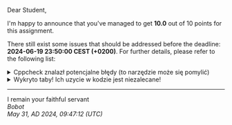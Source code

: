 Dear Student,

I'm happy to announce that you've managed to get **10.0** out of 10 points for this assignment.

There still exist some issues that should be addressed before the deadline: **2024-06-19 23:50:00 CEST (+0200)**. For further details, please refer to the following list:

<details><summary>Cppcheck znalazł potencjalne błędy (to narzędzie może się pomylić)</summary>/tmp/tmpye9r5pc4/student/mystring.cpp:6:5:&nbsp;warning:&nbsp;Variable&nbsp;'strtext'&nbsp;is&nbsp;assigned&nbsp;in&nbsp;constructor&nbsp;body.&nbsp;Consider&nbsp;performing&nbsp;initialization&nbsp;in&nbsp;initialization&nbsp;list.&nbsp;[useInitializationList]<br>&nbsp;&nbsp;&nbsp;&nbsp;strtext&nbsp;=&nbsp;std::string();<br>&nbsp;&nbsp;&nbsp;&nbsp;^<br>/tmp/tmpye9r5pc4/student/mystring.cpp:20:5:&nbsp;warning:&nbsp;Variable&nbsp;'strtext'&nbsp;is&nbsp;assigned&nbsp;in&nbsp;constructor&nbsp;body.&nbsp;Consider&nbsp;performing&nbsp;initialization&nbsp;in&nbsp;initialization&nbsp;list.&nbsp;[useInitializationList]<br>&nbsp;&nbsp;&nbsp;&nbsp;strtext&nbsp;=&nbsp;text;<br>&nbsp;&nbsp;&nbsp;&nbsp;^<br>/tmp/tmpye9r5pc4/student/mystring.h:23:5:&nbsp;warning:&nbsp;Class&nbsp;'MyString'&nbsp;has&nbsp;a&nbsp;constructor&nbsp;with&nbsp;1&nbsp;argument&nbsp;that&nbsp;is&nbsp;not&nbsp;explicit.&nbsp;[noExplicitConstructor]<br>&nbsp;&nbsp;&nbsp;&nbsp;MyString(const&nbsp;char&nbsp;text[]);<br>&nbsp;&nbsp;&nbsp;&nbsp;^<br>/tmp/tmpye9r5pc4/student/mystring.cpp:181:10:&nbsp;warning:&nbsp;Local&nbsp;variable&nbsp;'end'&nbsp;shadows&nbsp;outer&nbsp;function&nbsp;[shadowFunction]<br>&nbsp;&nbsp;&nbsp;&nbsp;auto&nbsp;end&nbsp;=&nbsp;std::find_if_not(strtext.rbegin(),&nbsp;strtext.rend(),<br>&nbsp;&nbsp;&nbsp;&nbsp;&nbsp;&nbsp;&nbsp;&nbsp;&nbsp;^<br>/tmp/tmpye9r5pc4/student/mystring.h:35:47:&nbsp;note:&nbsp;Shadowed&nbsp;declaration<br>&nbsp;&nbsp;&nbsp;&nbsp;[[nodiscard]]&nbsp;std::string::const_iterator&nbsp;end()&nbsp;const;<br>&nbsp;&nbsp;&nbsp;&nbsp;&nbsp;&nbsp;&nbsp;&nbsp;&nbsp;&nbsp;&nbsp;&nbsp;&nbsp;&nbsp;&nbsp;&nbsp;&nbsp;&nbsp;&nbsp;&nbsp;&nbsp;&nbsp;&nbsp;&nbsp;&nbsp;&nbsp;&nbsp;&nbsp;&nbsp;&nbsp;&nbsp;&nbsp;&nbsp;&nbsp;&nbsp;&nbsp;&nbsp;&nbsp;&nbsp;&nbsp;&nbsp;&nbsp;&nbsp;&nbsp;&nbsp;&nbsp;^<br>/tmp/tmpye9r5pc4/student/mystring.cpp:181:10:&nbsp;note:&nbsp;Shadow&nbsp;variable<br>&nbsp;&nbsp;&nbsp;&nbsp;auto&nbsp;end&nbsp;=&nbsp;std::find_if_not(strtext.rbegin(),&nbsp;strtext.rend(),<br>&nbsp;&nbsp;&nbsp;&nbsp;&nbsp;&nbsp;&nbsp;&nbsp;&nbsp;^<br>/tmp/tmpye9r5pc4/student/mystring.cpp:106:39:&nbsp;warning:&nbsp;Function&nbsp;parameter&nbsp;'string'&nbsp;should&nbsp;be&nbsp;passed&nbsp;by&nbsp;const&nbsp;reference.&nbsp;[passedByValue]<br>bool&nbsp;MyString::startsWith(std::string&nbsp;string)&nbsp;const&nbsp;{<br>&nbsp;&nbsp;&nbsp;&nbsp;&nbsp;&nbsp;&nbsp;&nbsp;&nbsp;&nbsp;&nbsp;&nbsp;&nbsp;&nbsp;&nbsp;&nbsp;&nbsp;&nbsp;&nbsp;&nbsp;&nbsp;&nbsp;&nbsp;&nbsp;&nbsp;&nbsp;&nbsp;&nbsp;&nbsp;&nbsp;&nbsp;&nbsp;&nbsp;&nbsp;&nbsp;&nbsp;&nbsp;&nbsp;^<br>/tmp/tmpye9r5pc4/student/mystring.cpp:112:37:&nbsp;warning:&nbsp;Function&nbsp;parameter&nbsp;'string'&nbsp;should&nbsp;be&nbsp;passed&nbsp;by&nbsp;const&nbsp;reference.&nbsp;[passedByValue]<br>bool&nbsp;MyString::endsWith(std::string&nbsp;string)&nbsp;const&nbsp;{<br>&nbsp;&nbsp;&nbsp;&nbsp;&nbsp;&nbsp;&nbsp;&nbsp;&nbsp;&nbsp;&nbsp;&nbsp;&nbsp;&nbsp;&nbsp;&nbsp;&nbsp;&nbsp;&nbsp;&nbsp;&nbsp;&nbsp;&nbsp;&nbsp;&nbsp;&nbsp;&nbsp;&nbsp;&nbsp;&nbsp;&nbsp;&nbsp;&nbsp;&nbsp;&nbsp;&nbsp;^<br>/tmp/tmpye9r5pc4/student/mystring.cpp:147:21:&nbsp;warning:&nbsp;Consider&nbsp;using&nbsp;std::accumulate&nbsp;algorithm&nbsp;instead&nbsp;of&nbsp;a&nbsp;raw&nbsp;loop.&nbsp;[useStlAlgorithm]<br>&nbsp;&nbsp;&nbsp;&nbsp;&nbsp;&nbsp;&nbsp;&nbsp;totalLength&nbsp;+=&nbsp;s.strtext.length();<br>&nbsp;&nbsp;&nbsp;&nbsp;&nbsp;&nbsp;&nbsp;&nbsp;&nbsp;&nbsp;&nbsp;&nbsp;&nbsp;&nbsp;&nbsp;&nbsp;&nbsp;&nbsp;&nbsp;&nbsp;^<br>/tmp/tmpye9r5pc4/student/mystring.cpp:106:0:&nbsp;warning:&nbsp;The&nbsp;function&nbsp;'startsWith'&nbsp;is&nbsp;never&nbsp;used.&nbsp;[unusedFunction]<br>bool&nbsp;MyString::startsWith(std::string&nbsp;string)&nbsp;const&nbsp;{<br>^<br>/tmp/tmpye9r5pc4/student/mystring.cpp:112:0:&nbsp;warning:&nbsp;The&nbsp;function&nbsp;'endsWith'&nbsp;is&nbsp;never&nbsp;used.&nbsp;[unusedFunction]<br>bool&nbsp;MyString::endsWith(std::string&nbsp;string)&nbsp;const&nbsp;{<br>^<br>/tmp/tmpye9r5pc4/student/mystring.cpp:121:0:&nbsp;warning:&nbsp;The&nbsp;function&nbsp;'getPosition'&nbsp;is&nbsp;never&nbsp;used.&nbsp;[unusedFunction]<br>size_t&nbsp;MyString::getPosition()&nbsp;const&nbsp;{<br>^<br>/tmp/tmpye9r5pc4/student/mystring.cpp:136:0:&nbsp;warning:&nbsp;The&nbsp;function&nbsp;'join'&nbsp;is&nbsp;never&nbsp;used.&nbsp;[unusedFunction]<br>MyString&nbsp;MyString::join(const&nbsp;std::vector&lt;MyString&gt;&nbsp;&string)&nbsp;const&nbsp;{<br>^<br>/tmp/tmpye9r5pc4/student/mystring.cpp:164:0:&nbsp;warning:&nbsp;The&nbsp;function&nbsp;'generateRandomWord'&nbsp;is&nbsp;never&nbsp;used.&nbsp;[unusedFunction]<br>MyString&nbsp;MyString::generateRandomWord(size_t&nbsp;length)&nbsp;{<br>^<br>/tmp/tmpye9r5pc4/student/mystring.cpp:178:0:&nbsp;warning:&nbsp;The&nbsp;function&nbsp;'trim'&nbsp;is&nbsp;never&nbsp;used.&nbsp;[unusedFunction]<br>void&nbsp;MyString::trim()&nbsp;{<br>^<br>/tmp/tmpye9r5pc4/student/mystring.cpp:188:0:&nbsp;warning:&nbsp;The&nbsp;function&nbsp;'getUniqueWords'&nbsp;is&nbsp;never&nbsp;used.&nbsp;[unusedFunction]<br>std::set&lt;MyString&gt;&nbsp;MyString::getUniqueWords()&nbsp;const&nbsp;{<br>^<br>/tmp/tmpye9r5pc4/student/mystring.cpp:208:0:&nbsp;warning:&nbsp;The&nbsp;function&nbsp;'countWordsUsageIgnoringCases'&nbsp;is&nbsp;never&nbsp;used.&nbsp;[unusedFunction]<br>std::map&lt;MyString,&nbsp;size_t&gt;&nbsp;MyString::countWordsUsageIgnoringCases()&nbsp;const&nbsp;{<br>^<br>/tmp/tmpye9r5pc4/student/mystring.cpp:225:0:&nbsp;warning:&nbsp;The&nbsp;function&nbsp;'toLower'&nbsp;is&nbsp;never&nbsp;used.&nbsp;[unusedFunction]<br>void&nbsp;MyString::toLower()&nbsp;{<br>^<br></details>
<details><summary>Wykryto taby! Ich uzycie w kodzie jest niezalecane!</summary>Pliki:Linie&nbsp;zawierające&nbsp;taby:<br>/tmp/tmpye9r5pc4/student/main.cpp:45:|&nbsp;metoda&nbsp;&nbsp;&nbsp;&nbsp;&nbsp;&nbsp;&nbsp;&nbsp;&nbsp;&nbsp;&nbsp;&nbsp;&nbsp;&nbsp;&nbsp;&emsp;|&nbsp;sygnatura&nbsp;&nbsp;&nbsp;&nbsp;&nbsp;&nbsp;&nbsp;&nbsp;&nbsp;&nbsp;&nbsp;&nbsp;&nbsp;&nbsp;&nbsp;&nbsp;&nbsp;&nbsp;&nbsp;&nbsp;&nbsp;&nbsp;&nbsp;&nbsp;&nbsp;&nbsp;&nbsp;&nbsp;&nbsp;&nbsp;&nbsp;&nbsp;&nbsp;&nbsp;&nbsp;&nbsp;&nbsp;&nbsp;&nbsp;&nbsp;&nbsp;&nbsp;&nbsp;&nbsp;&nbsp;&nbsp;&nbsp;&nbsp;&nbsp;&nbsp;&nbsp;&nbsp;&nbsp;&nbsp;&nbsp;&nbsp;&nbsp;&nbsp;&emsp;|<br>/tmp/tmpye9r5pc4/student/main.cpp:46:|----------------------&emsp;|--------------------------------------------------------------------&emsp;|<br>/tmp/tmpye9r5pc4/student/main.cpp:47:|&nbsp;MyString&nbsp;&nbsp;&nbsp;&nbsp;&nbsp;&nbsp;&nbsp;&nbsp;&nbsp;&nbsp;&nbsp;&nbsp;&nbsp;&nbsp;|&nbsp;MyString(const&nbsp;char&nbsp;*text)&nbsp;&nbsp;&nbsp;&nbsp;&nbsp;&nbsp;&nbsp;&nbsp;&nbsp;&nbsp;&nbsp;&nbsp;&nbsp;&nbsp;&nbsp;&nbsp;&nbsp;&nbsp;&nbsp;&nbsp;&nbsp;&nbsp;&nbsp;&nbsp;&nbsp;&nbsp;&nbsp;&nbsp;&nbsp;&nbsp;&nbsp;&nbsp;&nbsp;&nbsp;&nbsp;&nbsp;&nbsp;&nbsp;&nbsp;&nbsp;&nbsp;&nbsp;&nbsp;&emsp;|<br>/tmp/tmpye9r5pc4/student/main.cpp:48:|&nbsp;MyString&nbsp;&nbsp;&nbsp;&nbsp;&nbsp;&nbsp;&nbsp;&nbsp;&nbsp;&nbsp;&nbsp;&nbsp;&nbsp;&nbsp;|&nbsp;MyString(const&nbsp;MyString&nbsp;&text)&nbsp;&nbsp;&nbsp;&nbsp;&nbsp;&nbsp;&nbsp;&nbsp;&nbsp;&nbsp;&nbsp;&nbsp;&nbsp;&nbsp;&nbsp;&nbsp;&nbsp;&nbsp;&nbsp;&nbsp;&nbsp;&nbsp;&nbsp;&nbsp;&nbsp;&nbsp;&nbsp;&nbsp;&nbsp;&nbsp;&nbsp;&nbsp;&nbsp;&nbsp;&nbsp;&nbsp;&nbsp;&nbsp;&nbsp;&emsp;|<br>/tmp/tmpye9r5pc4/student/main.cpp:49:|&nbsp;begin&nbsp;&nbsp;&nbsp;&nbsp;&nbsp;&nbsp;&nbsp;&nbsp;&nbsp;&nbsp;&nbsp;&nbsp;&nbsp;&nbsp;&nbsp;&nbsp;&emsp;|&nbsp;iterator&nbsp;begin()&nbsp;&nbsp;&nbsp;&nbsp;&nbsp;&nbsp;&nbsp;&nbsp;&nbsp;&nbsp;&nbsp;&nbsp;&nbsp;&nbsp;&nbsp;&nbsp;&nbsp;&nbsp;&nbsp;&nbsp;&nbsp;&nbsp;&nbsp;&nbsp;&nbsp;&nbsp;&nbsp;&nbsp;&nbsp;&nbsp;&nbsp;&nbsp;&nbsp;&nbsp;&nbsp;&nbsp;&nbsp;&nbsp;&nbsp;&nbsp;&nbsp;&nbsp;&nbsp;&nbsp;&nbsp;&nbsp;&nbsp;&nbsp;&nbsp;&nbsp;&nbsp;&emsp;|<br>/tmp/tmpye9r5pc4/student/main.cpp:50:|&nbsp;begin&nbsp;&nbsp;&nbsp;&nbsp;&nbsp;&nbsp;&nbsp;&nbsp;&nbsp;&nbsp;&nbsp;&nbsp;&nbsp;&nbsp;&nbsp;&nbsp;&emsp;|&nbsp;const_iterator&nbsp;begin()&nbsp;const&nbsp;&nbsp;&nbsp;&nbsp;&nbsp;&nbsp;&nbsp;&nbsp;&nbsp;&nbsp;&nbsp;&nbsp;&nbsp;&nbsp;&nbsp;&nbsp;&nbsp;&nbsp;&nbsp;&nbsp;&nbsp;&nbsp;&nbsp;&nbsp;&nbsp;&nbsp;&nbsp;&nbsp;&nbsp;&nbsp;&nbsp;&nbsp;&nbsp;&nbsp;&nbsp;&nbsp;&nbsp;&nbsp;&nbsp;&emsp;|<br>/tmp/tmpye9r5pc4/student/main.cpp:51:|&nbsp;capacity&nbsp;&nbsp;&nbsp;&nbsp;&nbsp;&nbsp;&nbsp;&nbsp;&nbsp;&nbsp;&nbsp;&nbsp;&nbsp;&emsp;|&nbsp;auto&nbsp;capacity()&nbsp;const&nbsp;&nbsp;&nbsp;&nbsp;&nbsp;&nbsp;&nbsp;&nbsp;&nbsp;&nbsp;&nbsp;&nbsp;&nbsp;&nbsp;&nbsp;&nbsp;&nbsp;&nbsp;&nbsp;&nbsp;&nbsp;&nbsp;&nbsp;&nbsp;&nbsp;&nbsp;&nbsp;&nbsp;&nbsp;&nbsp;&nbsp;&nbsp;&nbsp;&nbsp;&nbsp;&nbsp;&nbsp;&nbsp;&nbsp;&nbsp;&nbsp;&nbsp;&nbsp;&nbsp;&nbsp;&nbsp;&emsp;|<br>/tmp/tmpye9r5pc4/student/main.cpp:52:|&nbsp;cbegin&nbsp;&nbsp;&nbsp;&nbsp;&nbsp;&nbsp;&nbsp;&nbsp;&nbsp;&nbsp;&nbsp;&nbsp;&nbsp;&nbsp;&nbsp;&emsp;|&nbsp;const_iterator&nbsp;cbegin()&nbsp;const&nbsp;&nbsp;&nbsp;&nbsp;&nbsp;&nbsp;&nbsp;&nbsp;&nbsp;&nbsp;&nbsp;&nbsp;&nbsp;&nbsp;&nbsp;&nbsp;&nbsp;&nbsp;&nbsp;&nbsp;&nbsp;&nbsp;&nbsp;&nbsp;&nbsp;&nbsp;&nbsp;&nbsp;&nbsp;&nbsp;&nbsp;&nbsp;&nbsp;&nbsp;&nbsp;&nbsp;&nbsp;&nbsp;&emsp;|<br>/tmp/tmpye9r5pc4/student/main.cpp:53:|&nbsp;cend&nbsp;&nbsp;&nbsp;&nbsp;&nbsp;&nbsp;&nbsp;&nbsp;&nbsp;&nbsp;&nbsp;&nbsp;&nbsp;&nbsp;&nbsp;&nbsp;&nbsp;&emsp;|&nbsp;const_iterator&nbsp;cend()&nbsp;const&nbsp;&nbsp;&nbsp;&nbsp;&nbsp;&nbsp;&nbsp;&nbsp;&nbsp;&nbsp;&nbsp;&nbsp;&nbsp;&nbsp;&nbsp;&nbsp;&nbsp;&nbsp;&nbsp;&nbsp;&nbsp;&nbsp;&nbsp;&nbsp;&nbsp;&nbsp;&nbsp;&nbsp;&nbsp;&nbsp;&nbsp;&nbsp;&nbsp;&nbsp;&nbsp;&nbsp;&nbsp;&nbsp;&nbsp;&nbsp;&emsp;|<br>/tmp/tmpye9r5pc4/student/main.cpp:54:|&nbsp;const_iterator&nbsp;&nbsp;&nbsp;&nbsp;&nbsp;&nbsp;&nbsp;&emsp;|&nbsp;explicit&nbsp;const_iterator(const&nbsp;MyString*&nbsp;myString,&nbsp;size_t&nbsp;position)&nbsp;&emsp;|<br>/tmp/tmpye9r5pc4/student/main.cpp:55:|&nbsp;empty&nbsp;&nbsp;&nbsp;&nbsp;&nbsp;&nbsp;&nbsp;&nbsp;&nbsp;&nbsp;&nbsp;&nbsp;&nbsp;&nbsp;&nbsp;&nbsp;&emsp;|&nbsp;bool&nbsp;empty()&nbsp;const&nbsp;&nbsp;&nbsp;&nbsp;&nbsp;&nbsp;&nbsp;&nbsp;&nbsp;&nbsp;&nbsp;&nbsp;&nbsp;&nbsp;&nbsp;&nbsp;&nbsp;&nbsp;&nbsp;&nbsp;&nbsp;&nbsp;&nbsp;&nbsp;&nbsp;&nbsp;&nbsp;&nbsp;&nbsp;&nbsp;&nbsp;&nbsp;&nbsp;&nbsp;&nbsp;&nbsp;&nbsp;&nbsp;&nbsp;&nbsp;&nbsp;&nbsp;&nbsp;&nbsp;&nbsp;&nbsp;&nbsp;&nbsp;&nbsp;&emsp;|<br>/tmp/tmpye9r5pc4/student/main.cpp:56:|&nbsp;end&nbsp;&nbsp;&nbsp;&nbsp;&nbsp;&nbsp;&nbsp;&nbsp;&nbsp;&nbsp;&nbsp;&nbsp;&nbsp;&nbsp;&nbsp;&nbsp;&nbsp;&nbsp;&emsp;|&nbsp;iterator&nbsp;end()&nbsp;&nbsp;&nbsp;&nbsp;&nbsp;&nbsp;&nbsp;&nbsp;&nbsp;&nbsp;&nbsp;&nbsp;&nbsp;&nbsp;&nbsp;&nbsp;&nbsp;&nbsp;&nbsp;&nbsp;&nbsp;&nbsp;&nbsp;&nbsp;&nbsp;&nbsp;&nbsp;&nbsp;&nbsp;&nbsp;&nbsp;&nbsp;&nbsp;&nbsp;&nbsp;&nbsp;&nbsp;&nbsp;&nbsp;&nbsp;&nbsp;&nbsp;&nbsp;&nbsp;&nbsp;&nbsp;&nbsp;&nbsp;&nbsp;&nbsp;&nbsp;&nbsp;&nbsp;&emsp;|<br>/tmp/tmpye9r5pc4/student/main.cpp:57:|&nbsp;end&nbsp;&nbsp;&nbsp;&nbsp;&nbsp;&nbsp;&nbsp;&nbsp;&nbsp;&nbsp;&nbsp;&nbsp;&nbsp;&nbsp;&nbsp;&nbsp;&nbsp;&nbsp;&emsp;|&nbsp;const_iterator&nbsp;end()&nbsp;const&nbsp;&nbsp;&nbsp;&nbsp;&nbsp;&nbsp;&nbsp;&nbsp;&nbsp;&nbsp;&nbsp;&nbsp;&nbsp;&nbsp;&nbsp;&nbsp;&nbsp;&nbsp;&nbsp;&nbsp;&nbsp;&nbsp;&nbsp;&nbsp;&nbsp;&nbsp;&nbsp;&nbsp;&nbsp;&nbsp;&nbsp;&nbsp;&nbsp;&nbsp;&nbsp;&nbsp;&nbsp;&nbsp;&nbsp;&nbsp;&nbsp;&emsp;|<br>/tmp/tmpye9r5pc4/student/main.cpp:58:|&nbsp;getPosition&nbsp;&nbsp;&nbsp;&nbsp;&nbsp;&nbsp;&nbsp;&nbsp;&nbsp;&nbsp;&emsp;|&nbsp;auto&nbsp;getPosition()&nbsp;const&nbsp;&nbsp;&nbsp;&nbsp;&nbsp;&nbsp;&nbsp;&nbsp;&nbsp;&nbsp;&nbsp;&nbsp;&nbsp;&nbsp;&nbsp;&nbsp;&nbsp;&nbsp;&nbsp;&nbsp;&nbsp;&nbsp;&nbsp;&nbsp;&nbsp;&nbsp;&nbsp;&nbsp;&nbsp;&nbsp;&nbsp;&nbsp;&nbsp;&nbsp;&nbsp;&nbsp;&nbsp;&nbsp;&nbsp;&nbsp;&nbsp;&nbsp;&nbsp;&emsp;|<br>/tmp/tmpye9r5pc4/student/main.cpp:59:|&nbsp;iterator&nbsp;&nbsp;&nbsp;&nbsp;&nbsp;&nbsp;&nbsp;&nbsp;&nbsp;&nbsp;&nbsp;&nbsp;&nbsp;&emsp;|&nbsp;explicit&nbsp;iterator(MyString*&nbsp;myString,&nbsp;size_t&nbsp;position)&nbsp;&nbsp;&nbsp;&nbsp;&nbsp;&nbsp;&nbsp;&nbsp;&nbsp;&nbsp;&nbsp;&nbsp;&emsp;|<br>/tmp/tmpye9r5pc4/student/main.cpp:60:|&nbsp;operator&nbsp;!=&nbsp;&nbsp;&nbsp;&nbsp;&nbsp;&nbsp;&nbsp;&nbsp;&nbsp;&nbsp;&emsp;|&nbsp;bool&nbsp;operator!=(const&nbsp;MyString&&nbsp;rhs)&nbsp;const&nbsp;&nbsp;&nbsp;&nbsp;&nbsp;&nbsp;&nbsp;&nbsp;&nbsp;&nbsp;&nbsp;&nbsp;&nbsp;&nbsp;&nbsp;&nbsp;&nbsp;&nbsp;&nbsp;&nbsp;&nbsp;&nbsp;&nbsp;&nbsp;&nbsp;&emsp;|<br>/tmp/tmpye9r5pc4/student/main.cpp:61:|&nbsp;operator&nbsp;!=&nbsp;&nbsp;&nbsp;&nbsp;&nbsp;&nbsp;&nbsp;&nbsp;&nbsp;&nbsp;&emsp;|&nbsp;bool&nbsp;operator!=(iterator&nbsp;anotherIt)&nbsp;&nbsp;&nbsp;&nbsp;&nbsp;&nbsp;&nbsp;&nbsp;&nbsp;&nbsp;&nbsp;&nbsp;&nbsp;&nbsp;&nbsp;&nbsp;&nbsp;&nbsp;&nbsp;&nbsp;&nbsp;&nbsp;&nbsp;&nbsp;&nbsp;&nbsp;&nbsp;&nbsp;&nbsp;&nbsp;&nbsp;&nbsp;&emsp;|<br>/tmp/tmpye9r5pc4/student/main.cpp:62:|&nbsp;operator&nbsp;!=&nbsp;&nbsp;&nbsp;&nbsp;&nbsp;&nbsp;&nbsp;&nbsp;&nbsp;&nbsp;&emsp;|&nbsp;bool&nbsp;operator!=(const_iterator&nbsp;anotherIt)&nbsp;const&nbsp;&nbsp;&nbsp;&nbsp;&nbsp;&nbsp;&nbsp;&nbsp;&nbsp;&nbsp;&nbsp;&nbsp;&nbsp;&nbsp;&nbsp;&nbsp;&nbsp;&nbsp;&nbsp;&nbsp;&emsp;|<br>/tmp/tmpye9r5pc4/student/main.cpp:63:|&nbsp;operator&nbsp;*&nbsp;&nbsp;&nbsp;&nbsp;&nbsp;&nbsp;&nbsp;&nbsp;&nbsp;&nbsp;&nbsp;&emsp;|&nbsp;char&&nbsp;operator*()&nbsp;&nbsp;&nbsp;&nbsp;&nbsp;&nbsp;&nbsp;&nbsp;&nbsp;&nbsp;&nbsp;&nbsp;&nbsp;&nbsp;&nbsp;&nbsp;&nbsp;&nbsp;&nbsp;&nbsp;&nbsp;&nbsp;&nbsp;&nbsp;&nbsp;&nbsp;&nbsp;&nbsp;&nbsp;&nbsp;&nbsp;&nbsp;&nbsp;&nbsp;&nbsp;&nbsp;&nbsp;&nbsp;&nbsp;&nbsp;&nbsp;&nbsp;&nbsp;&nbsp;&nbsp;&nbsp;&nbsp;&nbsp;&nbsp;&nbsp;&emsp;|<br>/tmp/tmpye9r5pc4/student/main.cpp:64:|&nbsp;operator&nbsp;*&nbsp;&nbsp;&nbsp;&nbsp;&nbsp;&nbsp;&nbsp;&nbsp;&nbsp;&nbsp;&nbsp;&emsp;|&nbsp;char&nbsp;operator*()&nbsp;const&nbsp;&nbsp;&nbsp;&nbsp;&nbsp;&nbsp;&nbsp;&nbsp;&nbsp;&nbsp;&nbsp;&nbsp;&nbsp;&nbsp;&nbsp;&nbsp;&nbsp;&nbsp;&nbsp;&nbsp;&nbsp;&nbsp;&nbsp;&nbsp;&nbsp;&nbsp;&nbsp;&nbsp;&nbsp;&nbsp;&nbsp;&nbsp;&nbsp;&nbsp;&nbsp;&nbsp;&nbsp;&nbsp;&nbsp;&nbsp;&nbsp;&nbsp;&nbsp;&nbsp;&nbsp;&emsp;|<br>/tmp/tmpye9r5pc4/student/main.cpp:65:|&nbsp;operator&nbsp;+&nbsp;&nbsp;&nbsp;&nbsp;&nbsp;&nbsp;&nbsp;&nbsp;&nbsp;&nbsp;&nbsp;&emsp;|&nbsp;iterator&nbsp;operator+(size_t&nbsp;pos)&nbsp;&nbsp;&nbsp;&nbsp;&nbsp;&nbsp;&nbsp;&nbsp;&nbsp;&nbsp;&nbsp;&nbsp;&nbsp;&nbsp;&nbsp;&nbsp;&nbsp;&nbsp;&nbsp;&nbsp;&nbsp;&nbsp;&nbsp;&nbsp;&nbsp;&nbsp;&nbsp;&nbsp;&nbsp;&nbsp;&nbsp;&nbsp;&nbsp;&nbsp;&nbsp;&nbsp;&nbsp;&emsp;|<br>/tmp/tmpye9r5pc4/student/main.cpp:66:|&nbsp;operator&nbsp;+&nbsp;&nbsp;&nbsp;&nbsp;&nbsp;&nbsp;&nbsp;&nbsp;&nbsp;&nbsp;&nbsp;&emsp;|&nbsp;const_iterator&nbsp;operator+(size_t&nbsp;pos)&nbsp;const&nbsp;&nbsp;&nbsp;&nbsp;&nbsp;&nbsp;&nbsp;&nbsp;&nbsp;&nbsp;&nbsp;&nbsp;&nbsp;&nbsp;&nbsp;&nbsp;&nbsp;&nbsp;&nbsp;&nbsp;&nbsp;&nbsp;&nbsp;&nbsp;&nbsp;&emsp;|<br>/tmp/tmpye9r5pc4/student/main.cpp:67:|&nbsp;operator&nbsp;++&nbsp;&nbsp;&nbsp;&nbsp;&nbsp;&nbsp;&nbsp;&nbsp;&nbsp;&nbsp;&emsp;|&nbsp;iterator&&nbsp;operator++()&nbsp;&nbsp;&nbsp;&nbsp;&nbsp;&nbsp;&nbsp;&nbsp;&nbsp;&nbsp;&nbsp;&nbsp;&nbsp;&nbsp;&nbsp;&nbsp;&nbsp;&nbsp;&nbsp;&nbsp;&nbsp;&nbsp;&nbsp;&nbsp;&nbsp;&nbsp;&nbsp;&nbsp;&nbsp;&nbsp;&nbsp;&nbsp;&nbsp;&nbsp;&nbsp;&nbsp;&nbsp;&nbsp;&nbsp;&nbsp;&nbsp;&nbsp;&nbsp;&nbsp;&nbsp;&emsp;|<br>/tmp/tmpye9r5pc4/student/main.cpp:68:|&nbsp;operator&nbsp;++&nbsp;&nbsp;&nbsp;&nbsp;&nbsp;&nbsp;&nbsp;&nbsp;&nbsp;&nbsp;&emsp;|&nbsp;const_iterator&&nbsp;operator++()&nbsp;&nbsp;&nbsp;&nbsp;&nbsp;&nbsp;&nbsp;&nbsp;&nbsp;&nbsp;&nbsp;&nbsp;&nbsp;&nbsp;&nbsp;&nbsp;&nbsp;&nbsp;&nbsp;&nbsp;&nbsp;&nbsp;&nbsp;&nbsp;&nbsp;&nbsp;&nbsp;&nbsp;&nbsp;&nbsp;&nbsp;&nbsp;&nbsp;&nbsp;&nbsp;&nbsp;&nbsp;&nbsp;&nbsp;&emsp;|<br>/tmp/tmpye9r5pc4/student/main.cpp:69:|&nbsp;operator&nbsp;-&nbsp;&nbsp;&nbsp;&nbsp;&nbsp;&nbsp;&nbsp;&nbsp;&nbsp;&nbsp;&nbsp;&emsp;|&nbsp;size_t&nbsp;operator-(iterator&nbsp;anotherIt)&nbsp;&nbsp;&nbsp;&nbsp;&nbsp;&nbsp;&nbsp;&nbsp;&nbsp;&nbsp;&nbsp;&nbsp;&nbsp;&nbsp;&nbsp;&nbsp;&nbsp;&nbsp;&nbsp;&nbsp;&nbsp;&nbsp;&nbsp;&nbsp;&nbsp;&nbsp;&nbsp;&nbsp;&nbsp;&nbsp;&nbsp;&emsp;|<br>/tmp/tmpye9r5pc4/student/main.cpp:70:|&nbsp;operator&nbsp;-&nbsp;&nbsp;&nbsp;&nbsp;&nbsp;&nbsp;&nbsp;&nbsp;&nbsp;&nbsp;&nbsp;&emsp;|&nbsp;size_t&nbsp;operator-(const_iterator&nbsp;anotherIt)&nbsp;const&nbsp;&nbsp;&nbsp;&nbsp;&nbsp;&nbsp;&nbsp;&nbsp;&nbsp;&nbsp;&nbsp;&nbsp;&nbsp;&nbsp;&nbsp;&nbsp;&nbsp;&nbsp;&nbsp;&emsp;|<br>/tmp/tmpye9r5pc4/student/main.cpp:71:|&nbsp;operator&nbsp;--&nbsp;&nbsp;&nbsp;&nbsp;&nbsp;&nbsp;&nbsp;&nbsp;&nbsp;&nbsp;&emsp;|&nbsp;iterator&&nbsp;operator--()&nbsp;&nbsp;&nbsp;&nbsp;&nbsp;&nbsp;&nbsp;&nbsp;&nbsp;&nbsp;&nbsp;&nbsp;&nbsp;&nbsp;&nbsp;&nbsp;&nbsp;&nbsp;&nbsp;&nbsp;&nbsp;&nbsp;&nbsp;&nbsp;&nbsp;&nbsp;&nbsp;&nbsp;&nbsp;&nbsp;&nbsp;&nbsp;&nbsp;&nbsp;&nbsp;&nbsp;&nbsp;&nbsp;&nbsp;&nbsp;&nbsp;&nbsp;&nbsp;&nbsp;&nbsp;&emsp;|<br>/tmp/tmpye9r5pc4/student/main.cpp:72:|&nbsp;operator&nbsp;--&nbsp;&nbsp;&nbsp;&nbsp;&nbsp;&nbsp;&nbsp;&nbsp;&nbsp;&nbsp;&emsp;|&nbsp;const_iterator&&nbsp;operator--()&nbsp;&nbsp;&nbsp;&nbsp;&nbsp;&nbsp;&nbsp;&nbsp;&nbsp;&nbsp;&nbsp;&nbsp;&nbsp;&nbsp;&nbsp;&nbsp;&nbsp;&nbsp;&nbsp;&nbsp;&nbsp;&nbsp;&nbsp;&nbsp;&nbsp;&nbsp;&nbsp;&nbsp;&nbsp;&nbsp;&nbsp;&nbsp;&nbsp;&nbsp;&nbsp;&nbsp;&nbsp;&nbsp;&nbsp;&emsp;|<br>/tmp/tmpye9r5pc4/student/main.cpp:73:|&nbsp;operator&nbsp;==&nbsp;&nbsp;&nbsp;&nbsp;&nbsp;&nbsp;&nbsp;&nbsp;&nbsp;&nbsp;&emsp;|&nbsp;bool&nbsp;operator==(iterator&nbsp;anotherIt)&nbsp;&nbsp;&nbsp;&nbsp;&nbsp;&nbsp;&nbsp;&nbsp;&nbsp;&nbsp;&nbsp;&nbsp;&nbsp;&nbsp;&nbsp;&nbsp;&nbsp;&nbsp;&nbsp;&nbsp;&nbsp;&nbsp;&nbsp;&nbsp;&nbsp;&nbsp;&nbsp;&nbsp;&nbsp;&nbsp;&nbsp;&nbsp;&emsp;|<br>/tmp/tmpye9r5pc4/student/main.cpp:74:|&nbsp;operator&nbsp;==&nbsp;&nbsp;&nbsp;&nbsp;&nbsp;&nbsp;&nbsp;&nbsp;&nbsp;&nbsp;&emsp;|&nbsp;bool&nbsp;operator==(const_iterator&nbsp;anotherIt)&nbsp;const&nbsp;&nbsp;&nbsp;&nbsp;&nbsp;&nbsp;&nbsp;&nbsp;&nbsp;&nbsp;&nbsp;&nbsp;&nbsp;&nbsp;&nbsp;&nbsp;&nbsp;&nbsp;&nbsp;&nbsp;&emsp;|<br>/tmp/tmpye9r5pc4/student/main.cpp:75:|&nbsp;operator&nbsp;[]&nbsp;&nbsp;&nbsp;&nbsp;&nbsp;&nbsp;&nbsp;&nbsp;&nbsp;&nbsp;&emsp;|&nbsp;char&nbsp;operator[](size_t&nbsp;i)&nbsp;const&nbsp;&nbsp;&nbsp;&nbsp;&nbsp;&nbsp;&nbsp;&nbsp;&nbsp;&nbsp;&nbsp;&nbsp;&nbsp;&nbsp;&nbsp;&nbsp;&nbsp;&nbsp;&nbsp;&nbsp;&nbsp;&nbsp;&nbsp;&nbsp;&nbsp;&nbsp;&nbsp;&nbsp;&nbsp;&nbsp;&nbsp;&nbsp;&nbsp;&nbsp;&nbsp;&nbsp;&emsp;|<br>/tmp/tmpye9r5pc4/student/main.cpp:76:|&nbsp;operator&nbsp;std::string&nbsp;&emsp;|&nbsp;explicit&nbsp;operator&nbsp;std::string()&nbsp;const&nbsp;&nbsp;&nbsp;&nbsp;&nbsp;&nbsp;&nbsp;&nbsp;&nbsp;&nbsp;&nbsp;&nbsp;&nbsp;&nbsp;&nbsp;&nbsp;&nbsp;&nbsp;&nbsp;&nbsp;&nbsp;&nbsp;&nbsp;&nbsp;&nbsp;&nbsp;&nbsp;&nbsp;&nbsp;&nbsp;&emsp;|<br>/tmp/tmpye9r5pc4/student/main.cpp:77:|&nbsp;push_back&nbsp;&nbsp;&nbsp;&nbsp;&nbsp;&nbsp;&nbsp;&nbsp;&nbsp;&nbsp;&nbsp;&nbsp;&emsp;|&nbsp;void&nbsp;push_back(char&nbsp;c)&nbsp;&nbsp;&nbsp;&nbsp;&nbsp;&nbsp;&nbsp;&nbsp;&nbsp;&nbsp;&nbsp;&nbsp;&nbsp;&nbsp;&nbsp;&nbsp;&nbsp;&nbsp;&nbsp;&nbsp;&nbsp;&nbsp;&nbsp;&nbsp;&nbsp;&nbsp;&nbsp;&nbsp;&nbsp;&nbsp;&nbsp;&nbsp;&nbsp;&nbsp;&nbsp;&nbsp;&nbsp;&nbsp;&nbsp;&nbsp;&nbsp;&nbsp;&nbsp;&nbsp;&nbsp;&emsp;|<br>/tmp/tmpye9r5pc4/student/main.cpp:78:|&nbsp;size&nbsp;&nbsp;&nbsp;&nbsp;&nbsp;&nbsp;&nbsp;&nbsp;&nbsp;&nbsp;&nbsp;&nbsp;&nbsp;&nbsp;&nbsp;&nbsp;&nbsp;&emsp;|&nbsp;auto&nbsp;size()&nbsp;const&nbsp;&nbsp;&nbsp;&nbsp;&nbsp;&nbsp;&nbsp;&nbsp;&nbsp;&nbsp;&nbsp;&nbsp;&nbsp;&nbsp;&nbsp;&nbsp;&nbsp;&nbsp;&nbsp;&nbsp;&nbsp;&nbsp;&nbsp;&nbsp;&nbsp;&nbsp;&nbsp;&nbsp;&nbsp;&nbsp;&nbsp;&nbsp;&nbsp;&nbsp;&nbsp;&nbsp;&nbsp;&nbsp;&nbsp;&nbsp;&nbsp;&nbsp;&nbsp;&nbsp;&nbsp;&nbsp;&nbsp;&nbsp;&nbsp;&nbsp;&emsp;|</details>

-----------
I remain your faithful servant\
_Bobot_\
_May 31, AD 2024, 09:47:12 (UTC)_